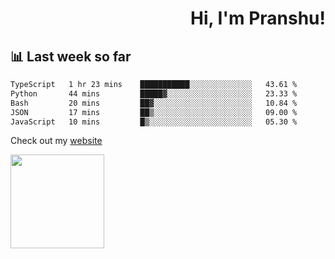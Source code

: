 <div align="right" >
   
   <H1>Hi, I'm Pranshu!</H1>

</div>

## 📊 Last week so far
<!--START_SECTION:waka-->

```txt
TypeScript   1 hr 23 mins    ███████████░░░░░░░░░░░░░░   43.61 %
Python       44 mins         █████▓░░░░░░░░░░░░░░░░░░░   23.33 %
Bash         20 mins         ██▓░░░░░░░░░░░░░░░░░░░░░░   10.84 %
JSON         17 mins         ██▒░░░░░░░░░░░░░░░░░░░░░░   09.00 %
JavaScript   10 mins         █▒░░░░░░░░░░░░░░░░░░░░░░░   05.30 %
```

<!--END_SECTION:waka-->

Check out my [website](https://pranshu05.vercel.app)

<img align="left" width="150" src="https://user-images.githubusercontent.com/70943732/209951571-93b7afe5-f523-4683-b725-5d94b287e94e.png">


